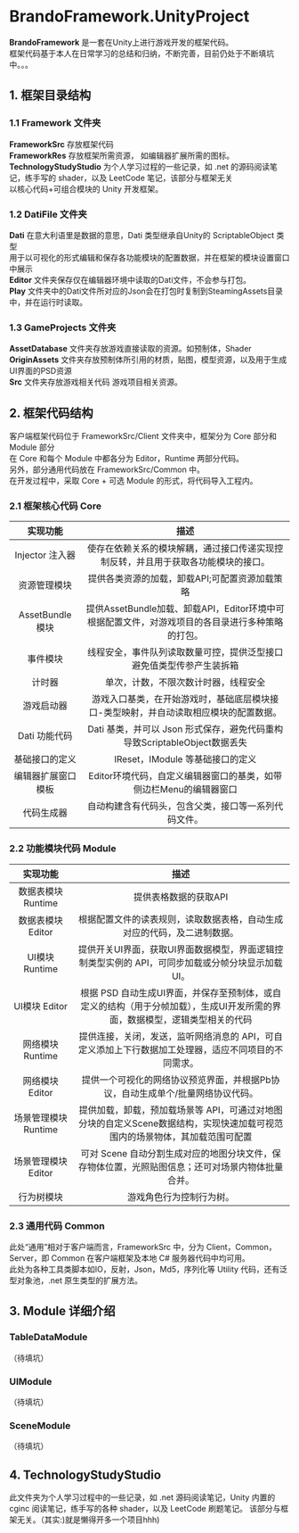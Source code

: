 # BrandoFramework.UnityProject
**BrandoFramework** 是一套在Unity上进行游戏开发的框架代码。   
框架代码基于本人在日常学习的总结和归纳，不断完善，目前仍处于不断填坑中。。。  

## 1. 框架目录结构  
### 1.1 Framework 文件夹
**FrameworkSrc** 存放框架代码  
**FrameworkRes** 存放框架所需资源，  如编辑器扩展所需的图标。  
**TechnologyStudyStudio** 为个人学习过程的一些记录，如 .net 的源码阅读笔记，练手写的 shader，以及 LeetCode 笔记，该部分与框架无关  
以核心代码+可组合模块的 Unity 开发框架。 

### 1.2 DatiFile 文件夹
**Dati** 在意大利语里是数据的意思，Dati 类型继承自Unity的 ScriptableObject 类型  
用于以可视化的形式编辑和保存各功能模块的配置数据，并在框架的模块设置窗口中展示  
**Editor** 文件夹保存仅在编辑器环境中读取的Dati文件，不会参与打包。  
**Play** 文件夹中的Dati文件所对应的Json会在打包时复制到SteamingAssets目录中，并在运行时读取。  

### 1.3 GameProjects 文件夹
**AssetDatabase** 文件夹存放游戏直接读取的资源。如预制体，Shader  
**OriginAssets** 文件夹存放预制体所引用的材质，贴图，模型资源，以及用于生成UI界面的PSD资源  
**Src** 文件夹存放游戏相关代码
游戏项目相关资源。

## 2. 框架代码结构
客户端框架代码位于 FrameworkSrc/Client 文件夹中，框架分为 Core 部分和 Module 部分  
在 Core 和每个 Module 中都各分为 Editor，Runtime 两部分代码。  
另外，部分通用代码放在 FrameworkSrc/Common 中。  
在开发过程中，采取 Core + 可选 Module 的形式，将代码导入工程内。

### 2.1 框架核心代码 Core

实现功能 | 描述
:-: | :-: 
Injector 注入器  |  使存在依赖关系的模块解耦，通过接口传递实现控制反转，并且用于获取各功能模块的接口。
资源管理模块  |  提供各类资源的加载，卸载API;可配置资源加载策略
AssetBundle 模块  |提供AssetBundle加载、卸载API，Editor环境中可根据配置文件，对游戏项目的各目录进行多种策略的打包。
事件模块  |  线程安全，事件队列读取数量可控，提供泛型接口避免值类型传参产生装拆箱
计时器  |  单次，计数，不限次数计时器，线程安全
游戏启动器  |  游戏入口基类，在开始游戏时，基础底层模块接口-类型映射，并自动读取相应模块的配置数据。
Dati 功能代码  |  Dati 基类，并可以 Json 形式保存，避免代码重构导致ScriptableObject数据丢失
基础接口的定义  |  IReset，IModule 等基础接口的定义
编辑器扩展窗口模板  |  Editor环境代码，自定义编辑器窗口的基类，如带侧边栏Menu的编辑器窗口
代码生成器  |  自动构建含有代码头，包含父类，接口等一系列代码文件。

### 2.2 功能模块代码 Module

实现功能 | 描述
 :-:| :-: 
数据表模块 Runtime  | 提供表格数据的获取API
数据表模块 Editor  | 根据配置文件的读表规则，读取数据表格，自动生成对应的代码，及二进制数据。
UI模块 Runtime  | 提供开关UI界面，获取UI界面数据模型，界面逻辑控制类型实例的 API，可同步加载或分帧分块显示加载UI。
UI模块 Editor  | 根据 PSD 自动生成UI界面，并保存至预制体，或自定义的结构（用于分帧加载），生成UI开发所需的界面，数据模型，逻辑类型相关的代码
网络模块 Runtime  | 提供连接，关闭，发送，监听网络消息的 API，可自定义添加上下行数据加工处理器，适应不同项目的不同需求。
网络模块 Editor  | 提供一个可视化的网络协议预览界面，并根据Pb协议，自动生成单个/批量网络协议代码。
场景管理模块 Runtime  | 提供加载，卸载，预加载场景等 API，可通过对地图分块的自定义Scene数据结构，实现快速加载可视范围内的场景物体，其加载范围可配置
场景管理模块 Editor  |  可对 Scene 自动分割生成对应的地图分块文件，保存物体位置，光照贴图信息；还可对场景内物体批量合并。
行为树模块  | 游戏角色行为控制行为树。

### 2.3 通用代码 Common
此处“通用”相对于客户端而言，FrameworkSrc 中，分为 Client，Common，Server，即 Common 在客户端框架及本地 C# 服务器代码中均可用。  
此处为各种工具类脚本如IO，反射，Json，Md5，序列化等 Utility 代码，还有泛型对象池，.net 原生类型的扩展方法。  


## 3. Module 详细介绍
### TableDataModule
（待填坑）
### UIModule
（待填坑）
### SceneModule
（待填坑）  

## 4. TechnologyStudyStudio 
此文件夹为个人学习过程中的一些记录，如 .net 源码阅读笔记，Unity 内置的 cginc 阅读笔记，练手写的各种 shader，以及 LeetCode 刷题笔记。
该部分与框架无关。（其实:)就是懒得开多一个项目hhh)
